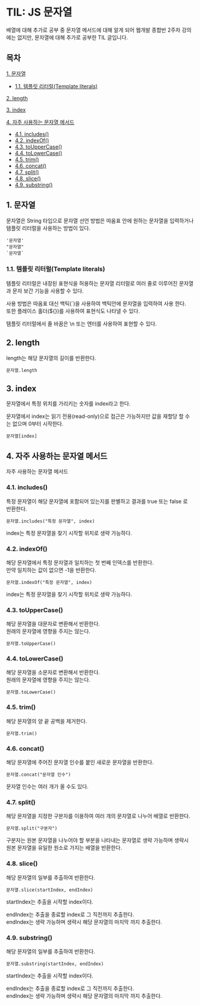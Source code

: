 # TIL: JS 문자열

배열에 대해 추가로 공부 중 문자열 메서드에 대해 알게 되어 웹개발 종합반 2주차 강의에는 없지만, 문자열에 대해 추가로 공부한 TIL 글입니다.

## 목차

[1. 문자열](#1-문자열)
- [1.1. 템플릿 리터럴(Template literals)](#11-템플릿-리터럴template-literals)

[2. length](#2-length)

[3. index](#3-index)

[4. 자주 사용하는 문자열 메서드](#4-자주-사용하는-문자열-메서드)
- [4.1. includes()](#41-includes)
- [4.2. indexOf()](#42-indexof)
- [4.3. toUpperCase()](#43-touppercase)
- [4.4. toLowerCase()](#44-tolowercase)
- [4.5. trim()](#45-trim)
- [4.6. concat()](#46-concat)
- [4.7. split()](#47-split)
- [4.8. slice()](#48-slice)
- [4.9. substring()](#49-substring)

## 1. 문자열

문자열은 String 타입으로 문자열 선언 방법은 따옴표 안에 원하는 문자열을 입력하거나 템플릿 리터럴을 사용하는 방법이 있다.

```
'문자열'
"문자열"
`문자열`
```

### 1.1. 템플릿 리터럴(Template literals)

템플릿 리터럴은 내장된 표현식을 허용하는 문자열 리터럴로 여러 줄로 이루어진 문자열과 문자 보간 기능을 사용할 수 있다.

사용 방법은 따옴표 대신 백틱(`)을 사용하여 백틱안에 문자열을 입력하여 사용 한다.<br>
또한 플레이스 홀더(${})를 사용하여 표현식도 나타낼 수 있다.

템플릿 리터럴에서 줄 바꿈은 \n 또는 엔터를 사용하여 표현할 수 있다.

## 2. length

length는 해당 문자열의 길이를 반환한다.

```
문자열.length
```

## 3. index

문자열에서 특정 위치를 가리키는 숫자를 index라고 한다.

문자열에서 index는 읽기 전용(read-only)으로 접근은 가능하지만 값을 재할당 할 수는 없으며 0부터 시작한다.

```
문자열[index]
```

## 4. 자주 사용하는 문자열 메서드

자주 사용하는 문자열 메서드

### 4.1. includes()

특정 문자열이 해당 문자열에 포함되어 있는지를 판별하고 결과를 true 또는 false 로 반환한다.

```
문자열.includes("특정 문자열", index)
```

index는 특정 문자열을 찾기 시작할 위치로 생략 가능하다.

### 4.2. indexOf()

해당 문자열에서 특정 문자열과 일치하는 첫 번째 인덱스를 반환한다.<br>
만약 일치하는 값이 없으면 -1을 반환한다.

```
문자열.indexOf("특정 문자열", index)
```

index는 특정 문자열을 찾기 시작할 위치로 생략 가능하다.

### 4.3. toUpperCase()

해당 문자열을 대문자로 변환해서 반환한다.<br>
원래의 문자열에 영향을 주지는 않는다.

```
문자열.toUpperCase()
```

### 4.4. toLowerCase()

해당 문자열을 소문자로 변환해서 반환한다.<br>
원래의 문자열에 영향을 주지는 않는다.

```
문자열.toLowerCase()
```

### 4.5. trim()

해당 문자열의 양 끝 공백을 제거한다.

```
문자열.trim()
```

### 4.6. concat()

해당 문자열에 주어진 문자열 인수를 붙인 새로운 문자열을 반환한다.

```
문자열.concat("문자열 인수")
```

문자열 인수는 여러 개가 올 수도 있다.

### 4.7. split()

해당 문자열을 지정한 구분자를 이용하여 여러 개의 문자열로 나누어 배열로 반환한다.

```
문자열.split("구분자")
```

구분자는 원본 문자열을 나누어야 할 부분을 나타내는 문자열로 생략 가능하며 생략시 원본 문자열을 유일한 원소로 가지는 배열을 반환한다.

### 4.8. slice()

해당 문자열의 일부를 추출하여 반환한다.

```
문자열.slice(startIndex, endIndex)
```

startIndex는 추출을 시작할 index이다.

endIndex는 추출을 종료할 index로 그 직전까지 추출한다.<br>
endIndex는 생략 가능하며 생략시 해당 문자열의 마지막 까지 추출한다.

### 4.9. substring()

해당 문자열의 일부를 추출하여 반환한다.

```
문자열.substring(startIndex, endIndex)
```

startIndex는 추출을 시작할 index이다.

endIndex는 추출을 종료할 index로 그 직전까지 추출한다.<br>
endIndex는 생략 가능하며 생략시 해당 문자열의 마지막 까지 추출한다.